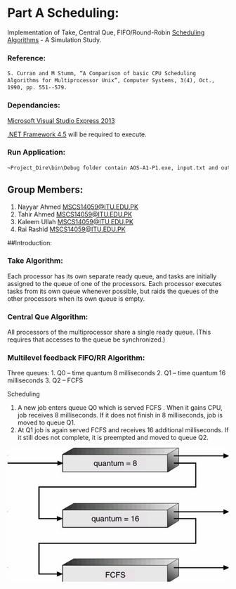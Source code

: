 # Part A Scheduling:

Implementation of Take, Central Que, FIFO/Round-Robin [Scheduling Algorithms](https://en.wikipedia.org/wiki/Scheduling_(computing)#Scheduling_disciplines) - A Simulation Study.

### Reference:
	S. Curran and M Stumm, “A Comparison of basic CPU Scheduling Algorithms for Multiprocessor Unix”, Computer Systems, 3(4), Oct., 1990, pp. 551--579.

### Dependancies:

[Microsoft Visual Studio Express 2013](https://www.microsoft.com/en-pk/download/details.aspx?id=44914)

[.NET Framework 4.5](https://www.microsoft.com/en-pk/download/details.aspx?id=40779) will be required to execute.

### Run Application:

```sh
~Project_Dire\bin\Debug folder contain AOS-A1-P1.exe, input.txt and output.txt
```

## Group Members:

1. Nayyar Ahmed <MSCS14059@ITU.EDU.PK>
2. Tahir Ahmed  <MSCS14059@ITU.EDU.PK>
3. Kaleem Ullah <MSCS14059@ITU.EDU.PK>
4. Rai Rashid   <MSCS14059@ITU.EDU.PK>


##Introduction:

### Take Algorithm:

Each processor has its own separate ready queue, and tasks are initially assigned
to the queue of one of the processors. Each processor executes tasks from its own queue
whenever possible, but raids the queues of the other processors when its own queue is empty.

### Central Que Algorithm:

All processors of the multiprocessor share a single ready queue. (This
requires that accesses to the queue be synchronized.)

### Multilevel feedback FIFO/RR Algorithm:
  
Three queues:
    1. Q0 – time quantum 8 milliseconds
    2. Q1 – time quantum 16 milliseconds
    3. Q2 – FCFS

Scheduling
1. A new job enters queue Q0 which is served FCFS . When it gains CPU, job receives 8 milliseconds.
    If it does not finish in 8 milliseconds, job is moved to queue Q1.
2. At Q1 job is again served FCFS and receives 16 additional milliseconds. If it still does not complete,
     it is preempted and moved to queue Q2.


![Buddy System](RR-Scheduling.jpg)


